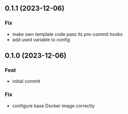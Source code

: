 ## 0.1.1 (2023-12-06)

### Fix

- make own template code pass its pre-commit hooks
- add used variable to config

## 0.1.0 (2023-12-06)

### Feat

- initial commit

### Fix

- configure base Docker image correctly
